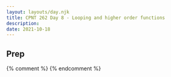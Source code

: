 ```yaml
---
layout: layouts/day.njk
title: CPNT 262 Day 8 - Looping and higher order functions
description: 
date: 2021-10-18
---
```


## Prep

{% comment %}
{% endcomment %}